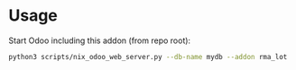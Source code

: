 # Usage

Start Odoo including this addon (from repo root):

```bash
python3 scripts/nix_odoo_web_server.py --db-name mydb --addon rma_lot
```
